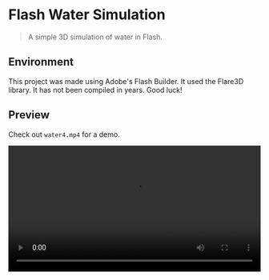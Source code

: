 # Flash Water Simulation
> A simple 3D simulation of water in Flash.

## Environment
This project was made using Adobe's Flash Builder.  It used the Flare3D library.  It has not been compiled in years.  Good luck!

## Preview
Check out `water4.mp4` for a demo.

<div style="">
	<video  style="display:block; width:100%; height:auto;" autoplay controls loop="loop">
		<source src="https://raw.githubusercontent.com/KasumiL5x/FlashWaterSimulation/master/water4.mp4" type="video/mp4" />
	</video>
</div>